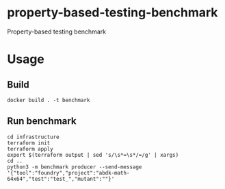 # property-based-testing-benchmark
Property-based testing benchmark

# Usage

## Build

```
docker build . -t benchmark
```

## Run benchmark

```
cd infrastructure
terraform init
terraform apply
export $(terraform output | sed 's/\s*=\s*/=/g' | xargs)
cd ..
python3 -m benchmark producer --send-message '{"tool":"foundry","project":"abdk-math-64x64","test":"test_","mutant":""}'
```